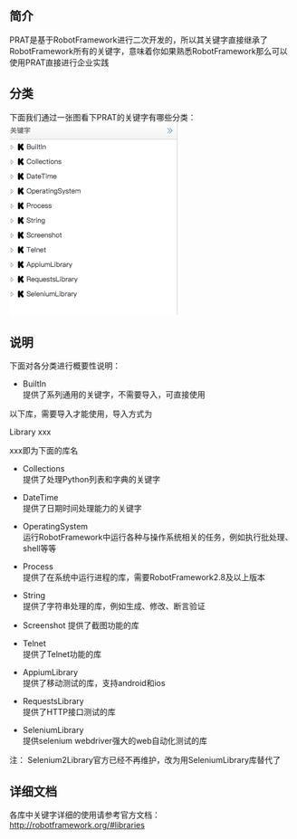 ## 简介

PRAT是基于RobotFramework进行二次开发的，所以其关键字直接继承了RobotFramework所有的关键字，意味着你如果熟悉RobotFramework那么可以使用PRAT直接进行企业实践

## 分类
下面我们通过一张图看下PRAT的关键字有哪些分类：
![关键字分类](./img/keywords.png)

## 说明
下面对各分类进行概要性说明：
- BuiltIn  
提供了系列通用的关键字，不需要导入，可直接使用

以下库，需要导入才能使用，导入方式为

Library xxx

xxx即为下面的库名

- Collections  
提供了处理Python列表和字典的关键字

- DateTime  
提供了日期时间处理能力的关键字

- OperatingSystem  
运行RobotFramework中运行各种与操作系统相关的任务，例如执行批处理、shell等等

- Process  
提供了在系统中运行进程的库，需要RobotFramework2.8及以上版本

- String  
提供了字符串处理的库，例如生成、修改、断言验证

- Screenshot
提供了截图功能的库

- Telnet  
提供了Telnet功能的库

- AppiumLibrary  
提供了移动测试的库，支持android和ios

- RequestsLibrary  
提供了HTTP接口测试的库

- SeleniumLibrary  
提供selenium webdriver强大的web自动化测试的库

注： Selenium2Library官方已经不再维护，改为用SeleniumLibrary库替代了

## 详细文档
各库中关键字详细的使用请参考官方文档：http://robotframework.org/#libraries
